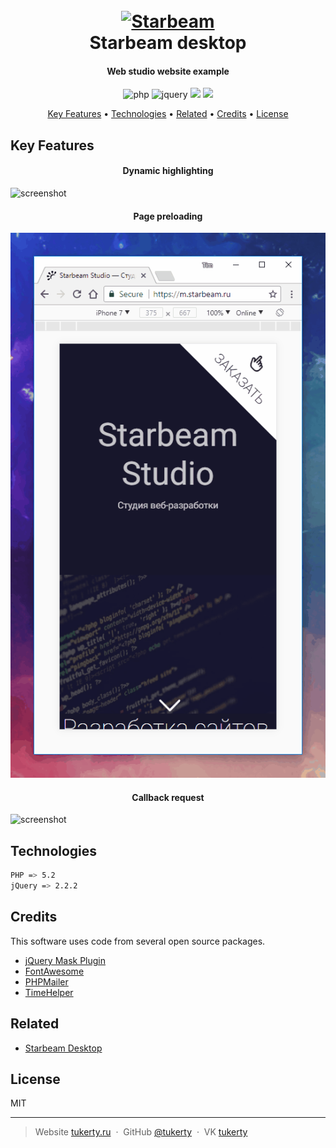 <h1 align="center">
  <br>
  <a href="https://starbeam.ru"><img src="https://starbeam.ru/images/ghlog2.png" alt="Starbeam" width="200"></a>
  <br>
  Starbeam desktop
  <br>
</h1>

<h4 align="center">Web studio website example</h4>

<p align="center">
    <img src="https://img.shields.io/badge/PHP-%3E%3D5.2-blue.svg" alt="php">
    <img src="https://img.shields.io/badge/jQuery-%3E%3D%202.2.2-orange.svg" alt="jquery">
	<img src="https://img.shields.io/badge/Contributions%20-welcome-green.svg">
	<img src="https://img.shields.io/badge/License%20-MIT-yellow.svg">
</p>

<p align="center">
  <a href="#key-features">Key Features</a> •
  <a href="#technologies">Technologies</a> •
  <a href="#related">Related</a> •
  <a href="#related">Credits</a> •
  <a href="#license">License</a>
</p>

## Key Features

<h4 align="center">Dynamic highlighting</h4>

![screenshot](https://raw.githubusercontent.com/tukerty/starbeam-mobile/master/images/preview/m_anim1.gif)


<h4 align="center">Page preloading</h4>

![screenshot](https://raw.githubusercontent.com/tukerty/starbeam-mobile/master/images/preview/m_anim2.gif)



<h4 align="center">Callback request</h4>

![screenshot](https://raw.githubusercontent.com/tukerty/starbeam-mobile/master/images/preview/m_anim3.gif)

## Technologies

```bash
PHP => 5.2
jQuery => 2.2.2
```

## Credits

This software uses code from several open source packages.

- [jQuery Mask Plugin](https://igorescobar.github.io/jQuery-Mask-Plugin/)
- [FontAwesome](https://github.com/components/font-awesome)
- [PHPMailer](https://github.com/PHPMailer/PHPMailer/)
- [TimeHelper](https://github.com/korytoff/PHP-TimeHelper)

## Related

- [Starbeam Desktop](https://github.com/tukerty/starbeam-desktop/)

## License

MIT

---

> Website [tukerty.ru](https://tukerty.ru) &nbsp;&middot;&nbsp;
> GitHub [@tukerty](https://github.com/tukerty) &nbsp;&middot;&nbsp;
> VK [tukerty](https://vk.com/tukerty)
